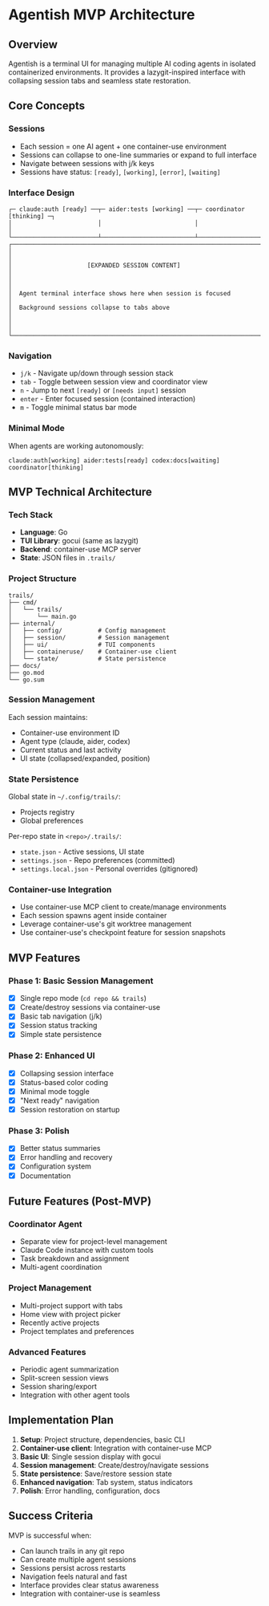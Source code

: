 # Agentish MVP Architecture

## Overview

Agentish is a terminal UI for managing multiple AI coding agents in isolated containerized environments. It provides a lazygit-inspired interface with collapsing session tabs and seamless state restoration.

## Core Concepts

### Sessions
- Each session = one AI agent + one container-use environment
- Sessions can collapse to one-line summaries or expand to full interface
- Navigate between sessions with j/k keys
- Sessions have status: `[ready]`, `[working]`, `[error]`, `[waiting]`

### Interface Design
```
┌─ claude:auth [ready] ──┬─ aider:tests [working] ──┬─ coordinator [thinking] ─┐
│                        │                          │                          │
└────────────────────────┴──────────────────────────┴──────────────────────────┘
┌──────────────────────────────────────────────────────────────────────────────┐
│                                                                              │
│                     [EXPANDED SESSION CONTENT]                              │
│                                                                              │
│  Agent terminal interface shows here when session is focused                │
│  Background sessions collapse to tabs above                                 │
│                                                                              │
└──────────────────────────────────────────────────────────────────────────────┘
```

### Navigation
- `j/k` - Navigate up/down through session stack
- `tab` - Toggle between session view and coordinator view
- `n` - Jump to next `[ready]` or `[needs input]` session
- `enter` - Enter focused session (contained interaction)
- `m` - Toggle minimal status bar mode

### Minimal Mode
When agents are working autonomously:
```
claude:auth[working] aider:tests[ready] codex:docs[waiting] coordinator[thinking]
```

## MVP Technical Architecture

### Tech Stack
- **Language**: Go
- **TUI Library**: gocui (same as lazygit)
- **Backend**: container-use MCP server
- **State**: JSON files in `.trails/`

### Project Structure
```
trails/
├── cmd/
│   └── trails/
│       └── main.go
├── internal/
│   ├── config/          # Config management
│   ├── session/         # Session management
│   ├── ui/              # TUI components
│   ├── containeruse/    # Container-use client
│   └── state/           # State persistence
├── docs/
├── go.mod
└── go.sum
```

### Session Management
Each session maintains:
- Container-use environment ID
- Agent type (claude, aider, codex)
- Current status and last activity
- UI state (collapsed/expanded, position)

### State Persistence
Global state in `~/.config/trails/`:
- Projects registry
- Global preferences

Per-repo state in `<repo>/.trails/`:
- `state.json` - Active sessions, UI state
- `settings.json` - Repo preferences (committed)
- `settings.local.json` - Personal overrides (gitignored)

### Container-use Integration
- Use container-use MCP client to create/manage environments
- Each session spawns agent inside container
- Leverage container-use's git worktree management
- Use container-use's checkpoint feature for session snapshots

## MVP Features

### Phase 1: Basic Session Management
- [x] Single repo mode (`cd repo && trails`)
- [x] Create/destroy sessions via container-use
- [x] Basic tab navigation (j/k)
- [x] Session status tracking
- [x] Simple state persistence

### Phase 2: Enhanced UI
- [x] Collapsing session interface
- [x] Status-based color coding
- [x] Minimal mode toggle
- [x] "Next ready" navigation
- [x] Session restoration on startup

### Phase 3: Polish
- [x] Better status summaries
- [x] Error handling and recovery
- [x] Configuration system
- [x] Documentation

## Future Features (Post-MVP)

### Coordinator Agent
- Separate view for project-level management
- Claude Code instance with custom tools
- Task breakdown and assignment
- Multi-agent coordination

### Project Management
- Multi-project support with tabs
- Home view with project picker
- Recently active projects
- Project templates and preferences

### Advanced Features
- Periodic agent summarization
- Split-screen session views
- Session sharing/export
- Integration with other agent tools

## Implementation Plan

1. **Setup**: Project structure, dependencies, basic CLI
2. **Container-use client**: Integration with container-use MCP
3. **Basic UI**: Single session display with gocui
4. **Session management**: Create/destroy/navigate sessions
5. **State persistence**: Save/restore session state
6. **Enhanced navigation**: Tab system, status indicators
7. **Polish**: Error handling, configuration, docs

## Success Criteria

MVP is successful when:
- Can launch trails in any git repo
- Can create multiple agent sessions
- Sessions persist across restarts
- Navigation feels natural and fast
- Interface provides clear status awareness
- Integration with container-use is seamless